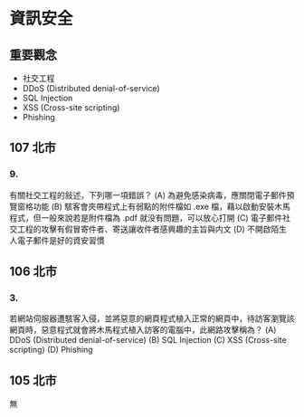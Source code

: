 資訊安全
===

## 重要觀念
- 社交工程
- DDoS (Distributed denial-of-service)
- SQL Injection
- XSS (Cross-site scripting)
- Phishing

## 107 北市
### 9.
有關社交工程的敍述，下列哪一項錯誤？
(A) 為避免感染病毒，應關閉電子郵件預覽窗格功能
(B) 駭客會夾帶程式上有弱點的附件檔如 .exe 檔，藉以啟動安裝木馬程式，但一般來說若是附件檔為 .pdf 就没有問題，可以放心打開
(C) 電子郵件社交工程的攻擊有假冒寄件者、寄送讓收件者感興趣的主旨與内文
(D) 不開啟陌生人電子郵件是好的資安習慣

## 106 北市
### 3.
若網站伺服器遭駭客入侵，並將惡意的網頁程式植入正常的網頁中，待訪客瀏覽該網頁時，惡意程式就會將木馬程式植入訪客的電腦中，此網路攻擊稱為？
(A) DDoS (Distributed denial-of-service)
(B) SQL Injection
(C) XSS (Cross-site scripting)
(D) Phishing

## 105 北市
無